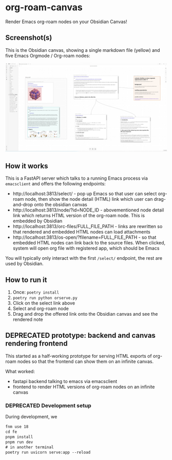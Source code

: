 # org-roam-canvas

Render Emacs org-roam nodes on your Obsidian Canvas!

## Screenshot(s)

This is the Obsidian canvas, showing a single markdown file (yellow) and five Emacs Orgmode / Org-roam nodes:

![](screenshots/20231118-org-roam-canvas-demo.jpg)

## How it works

This is a FastAPI server which talks to a running Emacs process via `emacsclient` and offers the following endpoints:

- http://localhost:3813/select/ - pop up Emacs so that user can select org-roam node, then show the node detail (HTML) link which user can drag-and-drop onto the obsidian canvas
- http://localhost:3813/node/?id=NODE_ID - abovementioned node detail link which returns HTML version of the org-roam node. This is embedded by Obsidian
- http://localhost:3813/orc-files/FULL_FILE_PATH - links are rewritten so that rendered and embedded HTML nodes can load attachments
- http://localhost:3813/os-open/?filename=FULL_FILE_PATH - so that embedded HTML nodes can link back to the source files. When clicked, system will open org file with registered app, which should be Emacs

You will typically only interact with the first `/select/` endpoint, the rest are used by Obsidian.

## How to run it

1. Once: `poetry install`
2. `poetry run python orserve.py`
3. Click on the select link above
4. Select and org-roam node
5. Drag and drop the offered link onto the Obsidian canvas and see the rendered note

## DEPRECATED prototype: backend and canvas rendering frontend

This started as a half-working prototype for serving HTML exports of org-roam nodes so that the frontend can show them on an infinite canvas.

What worked:

- fastapi backend talking to emacs via emacsclient
- frontend to render HTML versions of org-roam nodes on an infinite canvas

### DEPRECATED Development setup

During development, we

```shell
fnm use 18
cd fe
pnpm install
pnpm run dev
# in another terminal
poetry run uvicorn serve:app --reload
```
